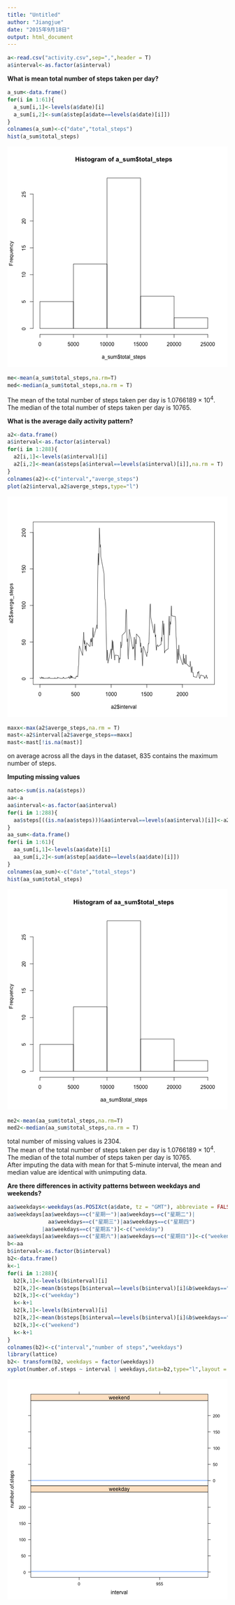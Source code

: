 ```yaml
---
title: "Untitled"
author: "Jiangjue"
date: "2015年9月18日"
output: html_document
---
```



```r
a<-read.csv("activity.csv",sep=",",header = T)
a$interval<-as.factor(a$interval)
```

**What is mean total number of steps taken per day?**


```r
a_sum<-data.frame()
for(i in 1:61){
  a_sum[i,1]<-levels(a$date)[i]
  a_sum[i,2]<-sum(a$step[a$date==levels(a$date)[i]])
}
colnames(a_sum)<-c("date","total_steps")
hist(a_sum$total_steps)
```

![plot of chunk unnamed-chunk-2](figure/unnamed-chunk-2-1.png) 

```r
me<-mean(a_sum$total_steps,na.rm=T)
med<-median(a_sum$total_steps,na.rm = T)
```
The mean of the total number of steps taken per day is 1.0766189 &times; 10<sup>4</sup>.  
The median of the total number of steps taken per day is 10765.

**What is the average daily activity pattern?**

```r
a2<-data.frame()
a$interval<-as.factor(a$interval)
for(i in 1:288){
  a2[i,1]<-levels(a$interval)[i]
  a2[i,2]<-mean(a$steps[a$interval==levels(a$interval)[i]],na.rm = T)
}
colnames(a2)<-c("interval","averge_steps")
plot(a2$interval,a2$averge_steps,type="l")
```

![plot of chunk unnamed-chunk-3](figure/unnamed-chunk-3-1.png) 

```r
maxx<-max(a2$averge_steps,na.rm = T)
mast<-a2$interval[a2$averge_steps==maxx]
mast<-mast[!is.na(mast)]
```
on average across all the days in the dataset, 835 contains the maximum number of steps.

**Imputing missing values**

```r
nato<-sum(is.na(a$steps))
aa<-a
aa$interval<-as.factor(aa$interval)
for(i in 1:288){
  aa$steps[((is.na(aa$steps)))&aa$interval==levels(aa$interval)[i]]<-a2$averge_steps[a2$interval==levels(a$interval)[i]]
}
aa_sum<-data.frame()
for(i in 1:61){
  aa_sum[i,1]<-levels(aa$date)[i]
  aa_sum[i,2]<-sum(a$step[aa$date==levels(aa$date)[i]])
}
colnames(aa_sum)<-c("date","total_steps")
hist(aa_sum$total_steps)
```

![plot of chunk unnamed-chunk-4](figure/unnamed-chunk-4-1.png) 

```r
me2<-mean(aa_sum$total_steps,na.rm=T)
med2<-median(aa_sum$total_steps,na.rm = T)
```
total number of missing values is 2304.    
The mean of the total number of steps taken per day is 1.0766189 &times; 10<sup>4</sup>.    
The median of the total number of steps taken per day is 10765.  
After imputing the data with  mean for that 5-minute interval, the mean and median value are identical with unimputing data.

**Are there differences in activity patterns between weekdays and weekends?**


```r
aa$weekdays<-weekdays(as.POSIXct(a$date, tz = "GMT"), abbreviate = FALSE)
aa$weekdays[aa$weekdays==c("星期一")|aa$weekdays==c("星期二")|
             aa$weekdays==c("星期三")|aa$weekdays==c("星期四")
           |aa$weekdays==c("星期五")]<-c("weekday")
aa$weekdays[aa$weekdays==c("星期六")|aa$weekdays==c("星期日")]<-c("weekend")
b<-aa
b$interval<-as.factor(b$interval)
b2<-data.frame()
k<-1
for(i in 1:288){
  b2[k,1]<-levels(b$interval)[i]
  b2[k,2]<-mean(b$steps[b$interval==levels(b$interval)[i]&b$weekdays=="weekday"],na.rm = T)
  b2[k,3]<-c("weekday")
  k<-k+1
  b2[k,1]<-levels(b$interval)[i]
  b2[k,2]<-mean(b$steps[b$interval==levels(b$interval)[i]&b$weekdays=="weekend"],na.rm = T)
  b2[k,3]<-c("weekend")
  k<-k+1
}
colnames(b2)<-c("interval","number of steps","weekdays")
library(lattice)
b2<- transform(b2, weekdays = factor(weekdays))
xyplot(number.of.steps ~ interval | weekdays,data=b2,type="l",layout = c(1,2))
```

![plot of chunk unnamed-chunk-5](figure/unnamed-chunk-5-1.png) 


